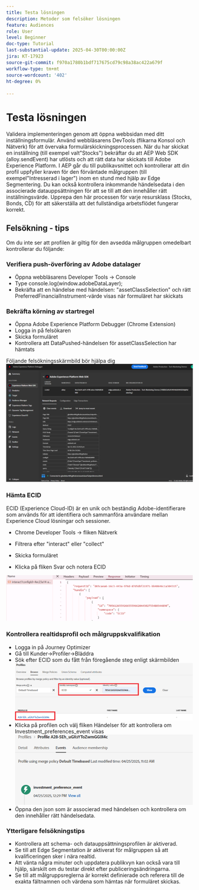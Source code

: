 ```yaml
---
title: Testa lösningen
description: Metoder som felsöker lösningen
feature: Audiences
role: User
level: Beginner
doc-type: Tutorial
last-substantial-update: 2025-04-30T00:00:00Z
jira: KT-17923
source-git-commit: f970a1780b1bdf717675cd79c98a38ac422a679f
workflow-type: tm+mt
source-wordcount: '402'
ht-degree: 0%

---
```


# Testa lösningen

Validera implementeringen genom att öppna webbsidan med ditt inställningsformulär. Använd webbläsarens DevTools (flikarna Konsol och Nätverk) för att övervaka formulärskickningsprocessen. När du har skickat en inställning (till exempel valt&quot;Stocks&quot;) bekräftar du att AEP Web SDK (alloy.sendEvent) har utlösts och att rätt data har skickats till Adobe Experience Platform. I AEP går du till publikavsnittet och kontrollerar att din profil uppfyller kraven för den förväntade målgruppen (till exempel&quot;Intresserad i lager&quot;) inom en stund med hjälp av Edge Segmentering. Du kan också kontrollera inkommande händelsedata i den associerade datauppsättningen för att se till att den innehåller rätt inställningsvärde. Upprepa den här processen för varje resursklass (Stocks, Bonds, CD) för att säkerställa att det fullständiga arbetsflödet fungerar korrekt.

## Felsökning - tips

Om du inte ser att profilen är giltig för den avsedda målgruppen omedelbart kontrollerar du följande:


### Verifiera push-överföring av Adobe datalager

* Öppna webbläsarens Developer Tools → Console
* Type console.log(window.adobeDataLayer);
* Bekräfta att en händelse med händelsen: &quot;assetClassSelection&quot; och rätt PreferredFinancialInstrument-värde visas när formuläret har skickats

### Bekräfta körning av startregel

* Öppna Adobe Experience Platform Debugger (Chrome Extension)
* Logga in på felsökaren
* Skicka formuläret
* Kontrollera att DataPushed-händelsen för assetClassSelection har hämtats

Följande felsökningsskärmbild bör hjälpa dig
![aep-debugger](assets/aep-debugger.png)

### Hämta ECID

ECID (Experience Cloud-ID) är en unik och beständig Adobe-identifierare som används för att identifiera och sammanföra användare mellan Experience Cloud lösningar och sessioner.

* Chrome Developer Tools → fliken Nätverk

* Filtrera efter &quot;interact&quot; eller &quot;collect&quot;

* Skicka formuläret
* Klicka på fliken Svar och notera ECID

![get-ecid](assets/get-ecid.png)

### Kontrollera realtidsprofil och målgruppskvalifikation

* Logga in på Journey Optimizer
* Gå till Kunder->Profiler->Bläddra
* Sök efter ECID som du fått från föregående steg enligt skärmbilden
  ![ecid-profile](assets/ecid-profile.png)
* Klicka på profilen och välj fliken Händelser för att kontrollera om Investment_preferences_event visas
  ![events-tab](assets/profile-events.png)
* Öppna den json som är associerad med händelsen och kontrollera om den innehåller rätt händelsedata.

### Ytterligare felsökningstips

* Kontrollera att schema- och datauppsättningsprofilen är aktiverad.
* Se till att Edge Segmentation är aktiverat för målgruppen så att kvalificeringen sker i nära realtid.
* Att vänta några minuter och uppdatera publikvyn kan också vara till hjälp, särskilt om du testar direkt efter publiceringsändringarna.
* Se till att målgruppsreglerna är korrekt definierade och referera till de exakta fältnamnen och värdena som hämtas när formuläret skickas.



